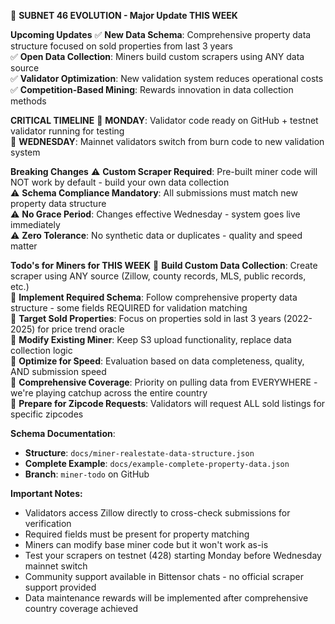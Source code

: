 🚨 **SUBNET 46 EVOLUTION - Major Update THIS WEEK**

**Upcoming Updates**
✅ **New Data Schema**: Comprehensive property data structure focused on sold properties from last 3 years  
✅ **Open Data Collection**: Miners build custom scrapers using ANY data source  
✅ **Validator Optimization**: New validation system reduces operational costs  
✅ **Competition-Based Mining**: Rewards innovation in data collection methods  

**CRITICAL TIMELINE**
📅 **MONDAY**: Validator code ready on GitHub + testnet validator running for testing  
📅 **WEDNESDAY**: Mainnet validators switch from burn code to new validation system  

**Breaking Changes**
⚠️ **Custom Scraper Required**: Pre-built miner code will NOT work by default - build your own data collection  
⚠️ **Schema Compliance Mandatory**: All submissions must match new property data structure  
⚠️ **No Grace Period**: Changes effective Wednesday - system goes live immediately  
⚠️ **Zero Tolerance**: No synthetic data or duplicates - quality and speed matter  

**Todo's for Miners for THIS WEEK**
🔧 **Build Custom Data Collection**: Create scraper using ANY source (Zillow, county records, MLS, public records, etc.)  
🔧 **Implement Required Schema**: Follow comprehensive property data structure - some fields REQUIRED for validation matching  
🔧 **Target Sold Properties**: Focus on properties sold in last 3 years (2022-2025) for price trend oracle  
🔧 **Modify Existing Miner**: Keep S3 upload functionality, replace data collection logic  
🔧 **Optimize for Speed**: Evaluation based on data completeness, quality, AND submission speed  
🔧 **Comprehensive Coverage**: Priority on pulling data from EVERYWHERE - we're playing catchup across the entire country  
🔧 **Prepare for Zipcode Requests**: Validators will request ALL sold listings for specific zipcodes  

**Schema Documentation**: 
- **Structure**: `docs/miner-realestate-data-structure.json` 
- **Complete Example**: `docs/example-complete-property-data.json`
- **Branch**: `miner-todo` on GitHub

**Important Notes:**
- Validators access Zillow directly to cross-check submissions for verification
- Required fields must be present for property matching
- Miners can modify base miner code but it won't work as-is
- Test your scrapers on testnet (428) starting Monday before Wednesday mainnet switch
- Community support available in Bittensor chats - no official scraper support provided
- Data maintenance rewards will be implemented after comprehensive country coverage achieved
